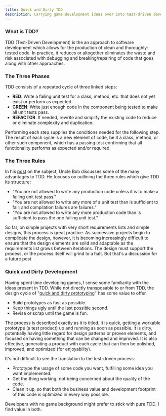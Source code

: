 ```yaml
---
title: Quick and Dirty TDD
description: Carrying game development ideas over into test-driven development
---
```


### What is TDD?

TDD (Test-Driven Development) is the an approach to software development which allows for the
production of clean and thoroughly-tested code. In practice, it reduces or altogether eliminates the
waste and risk associated with debugging and breaking/repairing of code that goes along with other
approaches.

### The Three Phases

TDD consists of a repeated cycle of three linked steps:

- **RED**: Write a failing unit test for a class, method, etc. that does not yet exist or perform as
  expected.
- **GREEN**: Write just enough code in the component being tested to make all unit tests pass.
- **REFACTOR**: If needed, rewrite and simplify the existing code to reduce or eliminate complexity
  and duplication.

Performing each step supplies the conditions needed for the following step. The result of each cycle
is a new element of code, be it a class, method, or other such component, which has a passing test
confirming that all functionality performs as expected and/or required.

### The Three Rules

In his [post](http://butunclebob.com/ArticleS.UncleBob.TheThreeRulesOfTdd) on the subject, Uncle Bob
discusses some of the many advantages to TDD. He focuses on outlining the three rules which give TDD
its structure:

- "You are not allowed to write any production code unless it is to make a failing unit test pass."
- "You are not allowed to write any more of a unit test than is sufficient to fail; and compilation
  failures are failures."
- "You are not allowed to write any more production code than is sufficient to pass the one failing
  unit test."

So far, on simple projects with very short requirements lists and simple designs, this process is
great practice. As successive projects begin to complicate the design, however, it is becoming
increasingly difficult to ensure that the design elements are solid and adaptable as the
requirements list grows between iterations. The design must support the process, or the process
itself will grind to a halt. But that's a discussion for a future post.

### Quick and Dirty Development

Having spent time developing games, I sense some familiarity with the ideas present in TDD. While
not directly transposable to or from TDD, the design cycle of
"[quick and dirty prototyping](http://www.gamasutra.com/view/feature/132702/quick_and_dirty_prototyping_a_.php?print=1)"
has some value to offer.

- Build prototypes as fast as possible.
- Keep things ugly until the last possible second.
- Revise or scrap until the game is fun.

The process is described exactly as it is titled. It is quick, getting a workable prototype (a test
product) up and running as soon as possible. It is dirty, potentially having little regard for
design patterns or proven elements, and focused on having something that can be changed and
improved. It is also effective, generating a product with each cycle that can then be polished,
improved, and optimized (for enjoyability).

It's not difficult to see the translation to the test-driven process:

- Prototype the usage of some code you want, fulfilling some idea you want implemented.
- Get the thing working, not being concerned about the quality of the code.
- Clean it up, so that both the business value and development footprint of this code is optimized
  in every way possible.

Developers with no game background might prefer to stick with pure TDD. I find value in both.
